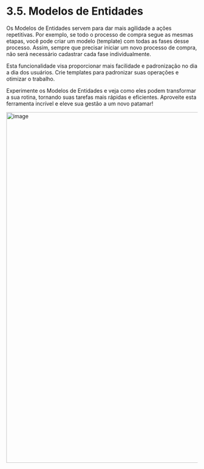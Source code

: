 # 3.5. Modelos de Entidades

Os Modelos de Entidades servem para dar mais agilidade a ações repetitivas. Por exemplo, se todo o processo de compra segue as mesmas etapas, você pode criar um modelo (template) com todas as fases desse processo. Assim, sempre que precisar iniciar um novo processo de compra, não será necessário cadastrar cada fase individualmente.

Esta funcionalidade visa proporcionar mais facilidade e padronização no dia a dia dos usuários. Crie templates para padronizar suas operações e otimizar o trabalho.

Experimente os Modelos de Entidades e veja como eles podem transformar a sua rotina, tornando suas tarefas mais rápidas e eficientes. Aproveite esta ferramenta incrível e eleve sua gestão a um novo patamar!

<img width="1916" height="920" alt="image" src="https://github.com/user-attachments/assets/a1aa4473-a0e4-41cd-a2ea-43a2a5bbc242" />
